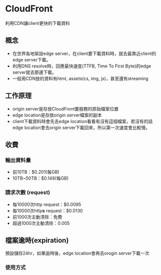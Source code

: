 # CloudFront
利用CDN讓client更快的下載資料

## 概念
* 在世界各地架設edge server，在client要下載資料時，就去最靠近client的edge server下載。
* 利用DNS resolve時，回應最快速度(TTFB, Time To First Byte)的edge server就去那邊下載。
* 一般用CDN放的資料有html, assets(cs, img, js)，甚至還有streaming

## 工作原理
* origin server是存放CloudFront要服務的原始檔案位置
* edge location是存放origin server檔案的副本
* client下載資料時會先去edge location看看有沒有這個檔案，若沒有的話edge location會去origin server下載回來，所以第一次速度會比較慢。

## 收費

### 輸出資料量
* 前10TB：$0.201(每GB)
* 10TB~50TB：$0.148(每GB)

### 請求次數 (request)
* 每10000次http request：$0.0095
* 每10000次http**s** request：$0.0130
* 前1000次主動清除：免費
* 超過1000次主動清除：0.005

## 檔案逾時(expiration)
預設儲存24hr，如果逾時後，edge location會再去orogin server下載一次

### 使用方式